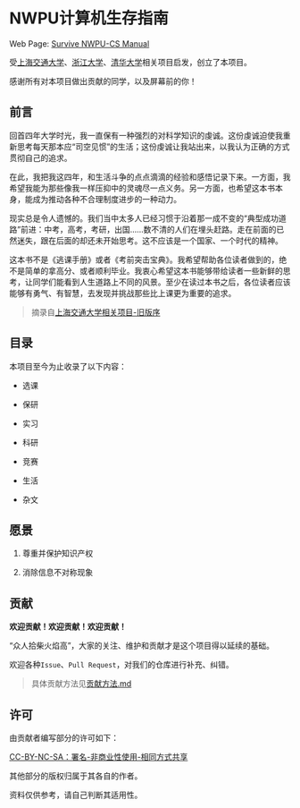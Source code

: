 # NWPU计算机生存指南

Web Page: [Survive NWPU-CS Manual](https://npu-cs.github.io/SurviveNWPU-CSManual)

受[上海交通大学](https://github.com/SurviveSJTU/SurviveSJTUManual)、[浙江大学](https://github.com/QSCTech/zju-icicles)、[清华大学](https://github.com/PKUanonym/REKCARC-TSC-UHT)相关项目启发，创立了本项目。

感谢所有对本项目做出贡献的同学，以及屏幕前的你！

## 前言

回首四年大学时光，我一直保有一种强烈的对科学知识的虔诚。这份虔诚迫使我重新思考每天那本应“司空见惯”的生活；这份虔诚让我站出来，以我认为正确的方式贯彻自己的追求。

在此，我把我这四年，和生活斗争的点点滴滴的经验和感悟记录下来。一方面，我希望我能为那些像我一样压抑中的灵魂尽一点义务。另一方面，也希望这本书本身，能成为推动各种不合理制度进步的一种动力。

现实总是令人遗憾的。我们当中太多人已经习惯于沿着那一成不变的“典型成功道路”前进：中考，高考，考研，出国......数不清的人们在埋头赶路。走在前面的已然迷失，跟在后面的却还未开始思考。这不应该是一个国家、一个时代的精神。

这本书不是《逃课手册》或者《考前突击宝典》。我希望帮助各位读者做到的，绝不是简单的拿高分、或者顺利毕业。我衷心希望这本书能够带给读者一些新鲜的思考，让同学们能看到人生道路上不同的风景。至少在读过本书之后，各位读者应该能够有勇气、有智慧，去发现并挑战那些比上课更为重要的追求。

> 摘录自[上海交通大学相关项目-旧版序](https://github.com/SurviveSJTU/SurviveSJTUManual)

## 目录

本项目至今为止收录了以下内容：

* 选课

* 保研

* 实习

* 科研

* 竞赛

* 生活

* 杂文

## 愿景

1. 尊重并保护知识产权

2. 消除信息不对称现象

## 贡献

**欢迎贡献！欢迎贡献！欢迎贡献！**

“众人拾柴火焰高”，大家的关注、维护和贡献才是这个项目得以延续的基础。

欢迎各种`Issue`、`Pull Request`，对我们的仓库进行补充、纠错。

> 具体贡献方法见[贡献方法.md](贡献方法.md)

## 许可

由贡献者编写部分的许可如下：

[CC-BY-NC-SA：署名-非商业性使用-相同方式共享](https://creativecommons.org/licenses/by-nc-sa/4.0/deed.zh)

其他部分的版权归属于其各自的作者。

资料仅供参考，请自己判断其适用性。
